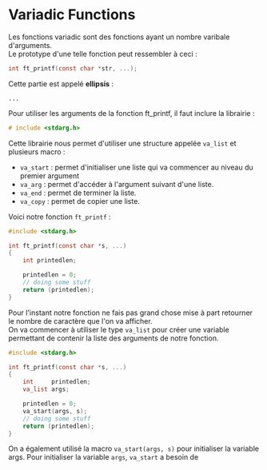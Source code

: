 # Variadic Functions

Les fonctions variadic sont des fonctions ayant un nombre varibale d'arguments.  
Le prototype d'une telle fonction peut ressembler à ceci : 
```c
int ft_printf(const char *str, ...);
```
Cette partie est appelé **ellipsis** :
```
...
```
Pour utiliser les arguments de la fonction ft_printf, il faut inclure la librairie :
```c
# include <stdarg.h>
```
Cette librairie nous permet d'utiliser une structure appelée `va_list` et plusieurs macro :
- `va_start` : permet d'initialiser une liste qui va commencer au niveau du premier argument
- `va_arg` : permet d'accéder à l'argument suivant d'une liste.
- `va_end` : permet de terminer la liste.
- `va_copy` : permet de copier une liste.  

Voici notre fonction `ft_printf` :
```c
#include <stdarg.h>

int	ft_printf(const char *s, ...)
{
	int printedlen;

    printedlen = 0;
    // doing some stuff
	return (printedlen);
}
```
Pour l'instant notre fonction ne fais pas grand chose mise à part retourner le nombre de caractère que l'on va afficher.  
On va commencer à utiliser le type `va_list` pour créer une variable permettant de contenir la liste des arguments de notre fonction.  
```c
#include <stdarg.h>

int	ft_printf(const char *s, ...)
{
	int     printedlen;
    va_list args;

    printedlen = 0;
    va_start(args, s);
    // doing some stuff
	return (printedlen);
}
```
On a également utilisé la macro `va_start(args, s)` pour initialiser la variable args. Pour initialiser la variable `args`, `va_start` a besoin de 